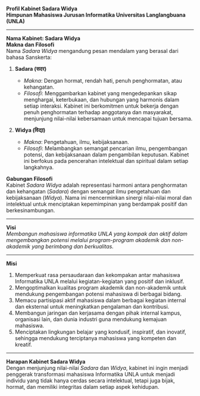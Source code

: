 **Profil Kabinet Sadara Widya**  
**Himpunan Mahasiswa Jurusan Informatika Universitas Langlangbuana (UNLA)**  

---

**Nama Kabinet: Sadara Widya**  
**Makna dan Filosofi**  
Nama *Sadara Widya* mengandung pesan mendalam yang berasal dari bahasa Sanskerta:  

1. **Sadara (सदर)**  
   - *Makna*: Dengan hormat, rendah hati, penuh penghormatan, atau kehangatan.  
   - *Filosofi*: Menggambarkan kabinet yang mengedepankan sikap menghargai, keterbukaan, dan hubungan yang harmonis dalam setiap interaksi. Kabinet ini berkomitmen untuk bekerja dengan penuh penghormatan terhadap anggotanya dan masyarakat, menjunjung nilai-nilai kebersamaan untuk mencapai tujuan bersama.  

2. **Widya (विद्या)**  
   - *Makna*: Pengetahuan, ilmu, kebijaksanaan.  
   - *Filosofi*: Melambangkan semangat pencarian ilmu, pengembangan potensi, dan kebijaksanaan dalam pengambilan keputusan. Kabinet ini berfokus pada pencerahan intelektual dan spiritual dalam setiap langkahnya.  

**Gabungan Filosofi**  
Kabinet *Sadara Widya* adalah representasi harmoni antara penghormatan dan kehangatan (*Sadara*) dengan semangat ilmu pengetahuan dan kebijaksanaan (*Widya*). Nama ini mencerminkan sinergi nilai-nilai moral dan intelektual untuk menciptakan kepemimpinan yang berdampak positif dan berkesinambungan.  

---

**Visi**  
*Membangun mahasiswa informatika UNLA yang kompak dan aktif dalam mengembangkan potensi melalui program-program akademik dan non-akademik yang berimbang dan berkualitas.*  

---

**Misi**  

1. Memperkuat rasa persaudaraan dan kekompakan antar mahasiswa Informatika UNLA melalui kegiatan-kegiatan yang positif dan inklusif.  
2. Mengoptimalkan kualitas program akademik dan non-akademik untuk mendukung pengembangan potensi mahasiswa di berbagai bidang.  
3. Memacu partisipasi aktif mahasiswa dalam berbagai kegiatan internal dan eksternal untuk meningkatkan pengalaman dan kontribusi.  
4. Membangun jaringan dan kerjasama dengan pihak internal kampus, organisasi lain, dan dunia industri guna mendukung kemajuan mahasiswa.  
5. Menciptakan lingkungan belajar yang kondusif, inspiratif, dan inovatif, sehingga mendukung terciptanya mahasiswa yang kompeten dan kreatif.  

---

**Harapan Kabinet Sadara Widya**  
Dengan menjunjung nilai-nilai *Sadara* dan *Widya*, kabinet ini ingin menjadi penggerak transformasi mahasiswa Informatika UNLA untuk menjadi individu yang tidak hanya cerdas secara intelektual, tetapi juga bijak, hormat, dan memiliki integritas dalam setiap aspek kehidupan.  

